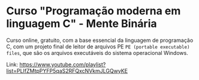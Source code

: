 # Curso "Programação moderna em linguagem C" - Mente Binária

Curso online, gratuito, com a base essencial da linguagem de programação C, com um projeto final de leitor de arquivos PE `PE (portable executable) files`, que são os arquivos executáveis do sistema operacional Windows.

Link: https://www.youtube.com/playlist?list=PLIfZMtpPYFP5qaS2RFQxcNVkmJLGQwyKE